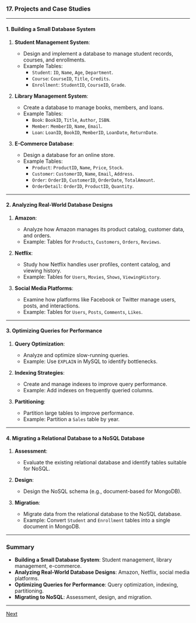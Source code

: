 
### **17. Projects and Case Studies**

---

#### **1. Building a Small Database System**
1. **Student Management System**:
   - Design and implement a database to manage student records, courses, and enrollments.
   - Example Tables:
     - `Student`: `ID`, `Name`, `Age`, `Department`.
     - `Course`: `CourseID`, `Title`, `Credits`.
     - `Enrollment`: `StudentID`, `CourseID`, `Grade`.

2. **Library Management System**:
   - Create a database to manage books, members, and loans.
   - Example Tables:
     - `Book`: `BookID`, `Title`, `Author`, `ISBN`.
     - `Member`: `MemberID`, `Name`, `Email`.
     - `Loan`: `LoanID`, `BookID`, `MemberID`, `LoanDate`, `ReturnDate`.

3. **E-Commerce Database**:
   - Design a database for an online store.
   - Example Tables:
     - `Product`: `ProductID`, `Name`, `Price`, `Stock`.
     - `Customer`: `CustomerID`, `Name`, `Email`, `Address`.
     - `Order`: `OrderID`, `CustomerID`, `OrderDate`, `TotalAmount`.
     - `OrderDetail`: `OrderID`, `ProductID`, `Quantity`.

---

#### **2. Analyzing Real-World Database Designs**
1. **Amazon**:
   - Analyze how Amazon manages its product catalog, customer data, and orders.
   - Example: Tables for `Products`, `Customers`, `Orders`, `Reviews`.

2. **Netflix**:
   - Study how Netflix handles user profiles, content catalog, and viewing history.
   - Example: Tables for `Users`, `Movies`, `Shows`, `ViewingHistory`.

3. **Social Media Platforms**:
   - Examine how platforms like Facebook or Twitter manage users, posts, and interactions.
   - Example: Tables for `Users`, `Posts`, `Comments`, `Likes`.

---

#### **3. Optimizing Queries for Performance**
1. **Query Optimization**:
   - Analyze and optimize slow-running queries.
   - Example: Use `EXPLAIN` in MySQL to identify bottlenecks.

2. **Indexing Strategies**:
   - Create and manage indexes to improve query performance.
   - Example: Add indexes on frequently queried columns.

3. **Partitioning**:
   - Partition large tables to improve performance.
   - Example: Partition a `Sales` table by year.

---

#### **4. Migrating a Relational Database to a NoSQL Database**
1. **Assessment**:
   - Evaluate the existing relational database and identify tables suitable for NoSQL.

2. **Design**:
   - Design the NoSQL schema (e.g., document-based for MongoDB).

3. **Migration**:
   - Migrate data from the relational database to the NoSQL database.
   - Example: Convert `Student` and `Enrollment` tables into a single document in MongoDB.

---

### **Summary**
- **Building a Small Database System**: Student management, library management, e-commerce.
- **Analyzing Real-World Database Designs**: Amazon, Netflix, social media platforms.
- **Optimizing Queries for Performance**: Query optimization, indexing, partitioning.
- **Migrating to NoSQL**: Assessment, design, and migration.

---

[Next](./18DBMS.md)